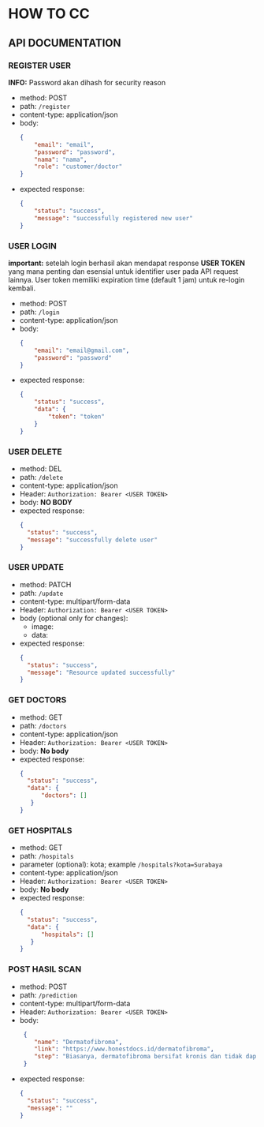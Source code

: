 # HOW TO CC
## API DOCUMENTATION

### REGISTER USER

**INFO:** Password akan dihash for security reason

- method: POST
- path: `/register`
- content-type: application/json
- body:
  ```json
  {
      "email": "email",
      "password": "password",
      "nama": "nama",
      "role": "customer/doctor"
  }
  ```
- expected response:
  ```json
  {
      "status": "success",
      "message": "successfully registered new user"
  }
  ```

### USER LOGIN

**important:** setelah login berhasil akan mendapat response **USER TOKEN** yang mana penting dan esensial untuk identifier user pada API request lainnya. User token memiliki expiration time (default 1 jam) untuk re-login kembali.

- method: POST
- path: `/login`
- content-type: application/json
- body:
  ```json
  {
      "email": "email@gmail.com",
      "password": "password"
  }
  ```
- expected response:
  ```json
  {
      "status": "success",
      "data": {
          "token": "token"
      }
  }
  ```

### USER DELETE

- method: DEL
- path: `/delete`
- content-type: application/json
- Header:
  `Authorization: Bearer <USER TOKEN>`
- body: **NO BODY**
- expected response:
  ```json
  {
    "status": "success",
    "message": "successfully delete user"
  }
  ```

### USER UPDATE

- method: PATCH
- path: `/update`
- content-type: multipart/form-data
- Header:
  `Authorization: Bearer <USER TOKEN>`
- body (optional only for changes):
     - image: <image file NO URL>
     - data: <JSON for new attributes values>
- expected response:
  ```json
  {
    "status": "success",
    "message": "Resource updated successfully"
  }
  ```

### GET DOCTORS

- method: GET
- path: `/doctors`
- content-type: application/json
- Header:
  `Authorization: Bearer <USER TOKEN>`
- body: **No body**
- expected response:
  ```json
  {
    "status": "success",
    "data": {
        "doctors": []
     }
  }
  ```

### GET HOSPITALS

- method: GET
- path: `/hospitals`
- parameter (optional): kota; example `/hospitals?kota=Surabaya`
- content-type: application/json
- Header:
  `Authorization: Bearer <USER TOKEN>`
- body: **No body**
- expected response:
  ```json
  {
    "status": "success",
    "data": {
        "hospitals": []
     }
  }
  ```

### POST HASIL SCAN

- method: POST
- path: `/prediction`
- content-type: multipart/form-data
- Header:
  `Authorization: Bearer <USER TOKEN>`
- body:
  ```json
   {
      "name": "Dermatofibroma",
      "link": "https://www.honestdocs.id/dermatofibroma",
      "step": "Biasanya, dermatofibroma bersifat kronis dan tidak dapat sembuh sendiri secara spontan."
   }
  ```
- expected response:
  ```json
  {
    "status": "success",
    "message": ""
  }
  ```
